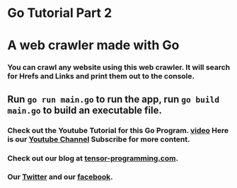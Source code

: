 # Go Tutorial Part 2
# A web crawler made with Go

### You can crawl any website using this web crawler.  It will search for Hrefs and Links and print them out to the console. 

## Run `go run main.go` to run the app, run `go build main.go` to build an executable file. 

### Check out the Youtube Tutorial for this Go Program. [video](https://youtu.be/9HZeKtIbJg4) Here is our [Youtube Channel](https://www.youtube.com/channel/UCYqCZOwHbnPwyjawKfE21wg) Subscribe for more content.

### Check out our blog at [tensor-programming.com](http://tensor-programming.com/).

### Our [Twitter](https://twitter.com/TensorProgram) and our [facebook](https://www.facebook.com/Tensor-Programming-1197847143611799/).

